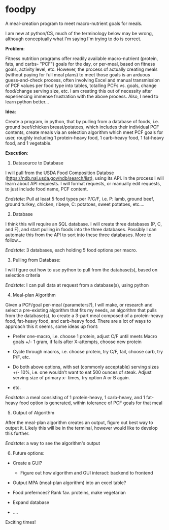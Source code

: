 # foodpy
A meal-creation program to meet macro-nutrient goals for meals.

I am new at python/CS, much of the terminology below may be wrong, although conceptually what I'm saying I'm trying to do is correct.


**Problem**: 

Fitness nutrition programs offer readily available macro-nutrient (protein, fats, and carbs- "PCF") goals for the day, or per-meal, based on fitness goals, activity level, etc. However, the process of actually creating meals (without paying for full meal plans) to meet those goals is an arduous guess-and-check process, often involving Excel and manual transmission of PCF values per food type into tables, totalling PCFs vs. goals, change food/change serving size, etc. I am creating this out of necessity after experiencing immense frustration with the above process. Also, I need to learn python better...


**Idea**: 

Create a program, in python, that by pulling from a database of foods, i.e. ground beef/chicken breast/potatoes, which includes their individual PCF contents, create meals via an selection algorithm which meet PCF goals for user, roughly including 1 protein-heavy food, 1 carb-heavy food, 1 fat-heavy food, and 1 vegetable.


**Execution**:


1) Datasource to Database

I will pull from the USDA Food Composition Databse (https://ndb.nal.usda.gov/ndb/search/list), using its API. In the process I will learn about API requiests. I will format requests, or manually edit requests, to just include food name, PCF content. 

*Endstate*: Pull at least 5 food types per P/C/F, i.e. P: lamb, ground beef, ground turkey, chicken, ribeye, C: potatoes, sweet potatoes, etc....



2) Database

I think this will require an SQL database. I will create three databases (P, C, and F), and start pulling in foods into the three databases. Possibly I can automate this from the API to sort into these three databases. More to follow... 

*Endstate*: 3 databases, each holding 5 food options per macro. 



3) Pulling from Database:

I will figure out how to use python to pull from the database(s), based on selection criteria

*Endstate*: I can pull data at request from a database(s), using python



4) Meal-plan Algorithm

Given a PCF/goal per-meal (parameters?), I will make, or research and select a pre-existing algorithm that fits my needs, an algorithm that pulls from the database(s), to create a 3-part meal composed of a protein-heavy food, fat-heavy food, and carb-heavy food. There are a lot of ways to approach this it seems, some ideas up front:

- Prefer one-macro, i.e. choose 1 protein, adjust C/F until meets Macro goals +/- 1 gram, if fails after X-attempts, choose new protein

- Cycle through macros, i.e. choose protein, try C/F, fail, choose carb, try P/F, etc.

- Do both above options, with set (commonly acceptable) serving sizes +/- 10%, i.e. one wouldn't want to eat 500 ounces of steak. Adjust serving size of primary x- times, try option A or B again.

- etc.

*Endstate*: a meal consisting of 1 protein-heavy, 1 carb-heavy, and 1 fat-heavy food option is generated, within tolerance of PCF goals for that meal



5) Output of Algorithm

After the meal-plan algorithm creates an output, figure out best way to output it. Likely this will be in the terminal, however would like to develop this further. 

*Endstate*: a way to see the algorithm's output



6) Future options:

- Create a GUI?

  - Figure out how algorithm and GUI interact: backend to frontend

- Output MPA (meal-plan algorithm) into an excel table?

- Food prefernces? Rank fav. proteins, make vegetarian 

- Expand database

- ....

Exciting times! 




